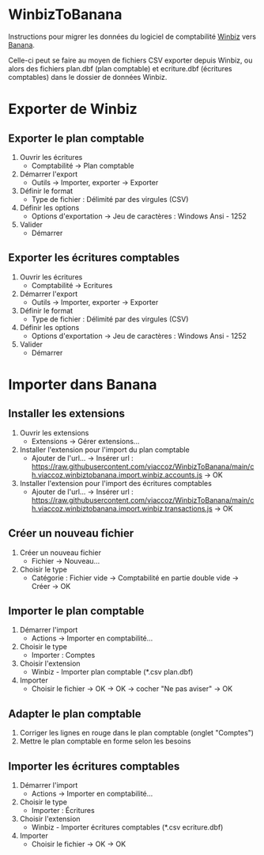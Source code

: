 # WinbizToBanana

Instructions pour migrer les données du logiciel de comptabilité [Winbiz](https://www.winbiz.ch/) vers [Banana](https://www.banana.ch/).

Celle-ci peut se faire au moyen de fichiers CSV exporter depuis Winbiz, ou alors des fichiers plan.dbf (plan comptable) et ecriture.dbf (écritures comptables) dans le dossier de données Winbiz.

# Exporter de Winbiz

## Exporter le plan comptable

1. Ouvrir les écritures
	* Comptabilité → Plan comptable
1. Démarrer l'export
	* Outils → Importer, exporter → Exporter
1. Définir le format
	* Type de fichier : Délimité par des virgules (CSV)
1. Définir les options
	* Options d'exportation → Jeu de caractères : Windows Ansi - 1252
1. Valider
	* Démarrer

## Exporter les écritures comptables

1. Ouvrir les écritures
	* Comptabilité → Ecritures
1. Démarrer l'export
	* Outils → Importer, exporter → Exporter
1. Définir le format
	* Type de fichier : Délimité par des virgules (CSV)
1. Définir les options
	* Options d'exportation → Jeu de caractères : Windows Ansi - 1252
1. Valider
	* Démarrer

# Importer dans Banana

## Installer les extensions

1. Ouvrir les extensions
	* Extensions → Gérer extensions...
1. Installer l'extension pour l'import du plan comptable
	* Ajouter de l'url... → Insérer url : https://raw.githubusercontent.com/viaccoz/WinbizToBanana/main/ch.viaccoz.winbiztobanana.import.winbiz.accounts.js → OK
1. Installer l'extension pour l'import des écritures comptables
	* Ajouter de l'url... → Insérer url : https://raw.githubusercontent.com/viaccoz/WinbizToBanana/main/ch.viaccoz.winbiztobanana.import.winbiz.transactions.js → OK

## Créer un nouveau fichier

1. Créer un nouveau fichier
	* Fichier → Nouveau...
1. Choisir le type
	* Catégorie : Fichier vide → Comptabilité en partie double vide → Créer → OK

## Importer le plan comptable

1. Démarrer l'import
	* Actions → Importer en comptabilité...
1. Choisir le type
	* Importer : Comptes
1. Choisir l'extension
	* Winbiz - Importer plan comptable (*.csv plan.dbf)
1. Importer
	* Choisir le fichier → OK → OK → cocher "Ne pas aviser" → OK

## Adapter le plan comptable

1. Corriger les lignes en rouge dans le plan comptable (onglet "Comptes")
1. Mettre le plan comptable en forme selon les besoins

## Importer les écritures comptables

1. Démarrer l'import
	* Actions → Importer en comptabilité...
1. Choisir le type
	* Importer : Écritures
1. Choisir l'extension
	* Winbiz - Importer écritures comptables (*.csv ecriture.dbf)
1. Importer
	* Choisir le fichier → OK → OK
